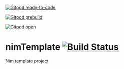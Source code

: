 [![Gitpod ready-to-code](https://img.shields.io/badge/Gitpod-ready--to--code-blue?logo=gitpod)](https://gitpod.lucaguzzon.com/#https://github.com/lguzzon-NIM/nimTemplate)

[![Gitpod prebuild](https://img.shields.io/badge/Gitpod-rebuild-yellowgreen?logo=gitpod)](https://gitpod.lucaguzzon.com/#prebuild/https://github.com/lguzzon-NIM/nimTemplate/tree/lguzzon/gitpod-setup)

[![Gitpod open](https://img.shields.io/badge/Gitpod-rebuild-yellowgreen?logo=gitpod)](https://gitpod.lucaguzzon.com/#https://github.com/lguzzon-NIM/nimTemplate/tree/lguzzon/gitpod-setup)


# nimTemplate [![Build Status](https://travis-ci.org/lguzzon-NIM/nimTemplate.svg?branch=master)](https://travis-ci.org/lguzzon-NIM/nimTemplate)

Nim template project
